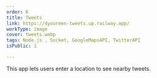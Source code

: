 ```yaml
---
order: 6
title: Tweets
link: https://dyooreen-tweets.up.railway.app/
workType: image
cover: tweets.webp
tags: Node.js , Socket, GoogleMapsAPI, TwitterAPI
isPublic: 1

---
```


This app lets users enter a location to see nearby tweets.

